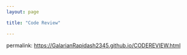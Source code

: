 ```yaml
---
layout: page

title: "Code Review"

---
```

permalink: https://GalarianRapidash2345.github.io/CODEREVIEW.html


